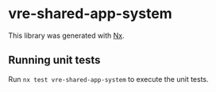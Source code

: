# vre-shared-app-system

This library was generated with [Nx](https://nx.dev).


## Running unit tests

Run `nx test vre-shared-app-system` to execute the unit tests.

